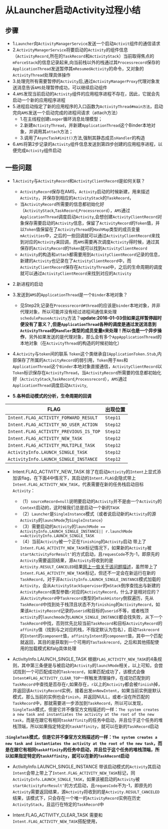 # 从Launcher启动Activity过程小结
## 步骤
* 1.`Launcher`向`ActivityManagerService`发送一个启动`Activit`组件的通信请求
* 2.`ActivityManagerService`将要启动的`Activity`的组件信息（`ActivityRecord`,所在的`TaskRecord`和`ActivityStack`）当前取得焦点的`mForceStack`的信息记录起来,向当前栈以外的栈通过其`Processrecord`保存的`ApplicationThread`发送暂停其`mResumedActivity`的命令，又对象的`ActivityThread`处理具体操作
* 3.处理完所有需要暂停的`Activity`后,通过`ActivityManagerProxy`代理对象发送消息告诉`AMS`处理暂停成功，可以继续启动组件
* 4.`AMS`发现当前启动的`Activity`组件的应用程序进程不存在，因此，它就会先启动一个新的应用程序进程
* 5.进程启动指定了新的应用程序的入口函数为`ActivityThread#main方法`，启动完向`AMS`发送一个启动完成的进程间请求（attach方法）
  - 1.在主线程创建`Looper`循环消息处理模型；
  - 2.新建`ActivityThread`，并新建`ApplicationThread`这个Binder本地对象，并调用其`attach`方法；
  - 3.调用了`AsyncTask#init()`方法,强制其静态成员`sHandler`的构造
* 6.`AMS`将第2步记录的`Activity`组件信息发送到第四步创建的应用程序进程，以便完成`Activity`组件启动

## 一些问题
* 1.`Activity`与`ActivityRecord`和`ActivityClientRecord`是如何关联？
  - `ActivityRecord`保存在AMS，`Activity`启动的时候新建，用来描述`Activity`，并保存到相应的`ActivityStack`的`TaskRecord`，
  - 当`ActivityRecord`所需要的信息都初始化好（`ActivityStack`,`TaskRecord`,`Processrecord`），`AMS`通过`ApplicationThread`调度启动`Activity`,会想创建`ActivityClientRecord`对象保存需要启动的`Activity`信息，保留了`ActivityRecord`的`Token`值，并以`Token`值保留在了`ActivityThread`的`HashMap`类型的成员变量`mActivities`中，之后的一些回调就可以通过`ActivityClientRecord`来找到对应的`Activity`来回调，而`AMS`需要再次调度`Activity`得时候，通过其保存的`ActivityRecord`的`Token`就可以找到`ActivityClientRecord`
  - `Activity`的构造和`attach`都需要用到`ActivityClientRecord`记录的信息，新建的`Activity`也记录在了`ActivityClientRecord`中，而`ActivityClientRecord`保存在`ActivityThread`中，之后的生命周期的调度就可以通过`ActivityClientRecord`来找到对应的`Activity`

* 2.新进程的启动

* 3.发送到`AMS`的`ApplicationThread`是一个`Binder`本地对象？
  - 见Step29,记录在`Processrecord#thread`的应该是`binder`本地对象，并非代理对象，所以可能并没有经过进程间通信来处理`schedulePauseActivity`方法？__update:2016-01-03但如果这样暂停超时便没有了意义？,但是`ApplicationThread`各种的调度是通过发送消息到`ActivityThread`的`Handler`类型的成员变量`H`来处理！所以也是一个异步操作__，另外如果发送的是代理对象，那么会有多个`AppApplicationThread`的本地对象（在`ActivityThread`的构造的时候初始化）

* 4.`Activity`与`token`间的联系
  `Token`这个类继承自`IApplicationToken.Stub`,内部保存了所属的`ActivityRecord`的弱引用，`Token`用于`Ams`和`ApplicationThread`这个`Binder`本地对象直接通信，`ActivityClientRecord`以`Token`标识保存在`ActivityThread`，当`ActivityRecord`所需要的信息都初始化好（`ActivityStack`,`TaskRecord`,`Processrecord`），`AMS`通过`ApplicationThread`调度启动`Activity`,

* __5.各种启动模式的分析，生命周期的回调__

|     FLAG      |     出现位置      |
|---------------|------------------|
|`Intent.FLAG_ACTIVITY_FORWARD_RESULT`|`Step11`|
|`Intent.FLAG_ACTIVITY_NO_USER_ACTION`|`Step12`|
|`Intent.FLAG_ACTIVITY_PREVIOUS_IS_TOP`|`Step12`|
|`Intent.FLAG_ACTIVITY_NEW_TASK`|`Step12`|
|`Intent.FLAG_ACTIVITY_MULTIPLE_TASK`|`Step12`|
|`ActivityInfo.LAUNCH_SINGLE_TASK`|`Step12`|
|`ActivityInfo.LAUNCH_SINGLE_INSTANCE`|`Step12`|

 - Intent.FLAG_ACTIVITY_NEW_TASK
 除了在启动`Activity`的`Intent`上显式添加该flag，在下面4中情况下，其启动的`Intent.FLAG`会隐式带上`Intent.FLAG_ACTIVITY_NEW_TASK`，代表需要在新的任务栈启动目标`Activity`：    
     * （1）`sourceRecord=null`说明要启动的`Activity`并不是由一个`Activity`的`Context`启动的，这时候我们总是启动一个新的`TASK`
     * （2）`Launcher`是`SingleInstance`模式（或者说启动新的`Activity`的源`Activity`的`launchMode`为`SingleInstance`）
     * （3）需要启动的`Activity`的`launchMode == ActivityInfo.LAUNCH_SINGLE_INSTANCE|| r.launchMode ==ActivityInfo.LAUNCH_SINGLE_TASK`
     * （4）当前`Activity`被一个正在`finishing`的`Activity`启动
  带上了`Intent.FLAG_ACTIVITY_NEW_TASK`标记情况下，如果新的`Activity`被`startActivityForResult‘`的方式启动，且`requesCode`不为-1，即原先的`Activity`需要返回结果，源`Activity`将收到的是`Activity.RESULT_CANCELED`结果[网上一些关于该问题描述](http://www.360doc.com/content/15/0123/14/12928831_443085580.shtml)，虽然带上了`Intent.FLAG_ACTIVITY_NEW_TASK`标记，但还不一定会在新运行在新的`TaskRecord`，对于非`ActivityInfo.LAUNCH_SINGLE_INSTANCE`模式加载的`Activity`，会从`ActivityStackSupervisor`的`mStack`倒序查找出与新建的`ActivityRecord`类型参数`r`对应的`ActivityRecord`，什么才是相对应的？从`ActivityRecord`中`Taskrecord`类型的`mTaskHistory`倒叙遍历，先从`TaskRecord`中找到处于栈顶且状态不为`finishing`的`ActivityRecord`，如果该`ActivityRecord`记录的`userid`和目标的`userid`不等，或者栈顶`activity`的`launchmode`为`LAUNCH_SINGLE_INSTANCE`都会找失败，从下一个`TaskRecord`中找，否则优先比较当前`TaskRecord`和目标`ActivityRecord`的`affinity`值（找到与之对应的栈，不指定默认为包名），启动`Taskrecord`的`Intent`的`component`值，`affinityIntent`的`component`值，其中一个匹配就返回，其目的是获取到一个可用的`TasTaskrecord`，之后和其他搭配使用的加载模式和falg具体处理


 - ActivityInfo.LAUNCH_SINGLE_TASK
 根据`FLAG_ACTIVITY_NEW_TASK`的4条规则，其中第三条便是与被启动的`Activity`的`launchMode`相关，以上可知，会尝试找到一个可匹配成功的`Taskrecord`，如果匹配成功了，该模式会像`Intent#FLAG_ACTIVITY_CLEAR_TOP`一样触发清理操作，在成功匹配到的`TaskRecord`中查找是否存在`r`,如果存在，`r`以上的`Activity`都会被`finiish`掉，并返回该`ActivityRecord`实例，接着出发`onNewIntent`，如果当前实例是默认模式，那么当前的实例也会`finish`，并返回NULL，或者`r`没在所匹配的`TaskRecord`中，那就需要进一步添加到`TaskRecord`，所以可以发现，`SingleTask`模式，但是它并不像官方文档描述的一样：`The system creates a new task and instantiates the activity at the root of the new task`，而是在跟它有相同`taskAffinity`的任务中启动，并且位于这个任务的堆栈顶端，所以如果指定特定的`taskAffinity`，就可以在新的`TaskRecord`启动

 :__`SingleTask`模式，但是它并不像官方文档描述的一样：`The system creates a new task and instantiates the activity at the root of the new task`，而是在跟它有相同`taskAffinity`的任务中启动，并且位于这个任务的堆栈顶端，所以如果指定特定的`taskAffinity`，就可以在新的`TaskRecord`启动__

  - ActivityInfo.LAUNCH_SINGLE_INSTANCE
  带该启动模式的`Activity`其启动`Intent`会带上带上了`Intent.FLAG_ACTIVITY_NEW_TASK`标记，同`ActivityInfo.LAUNCH_SINGLE_TASK`，如果该被启动的`Activity`被`startActivityForResult‘`的方式启动，且`requesCode`不为-1，即原先的`Activity`需要返回结果，源`Activity`将收到的是`Activity.RESULT_CANCELED`结果，该模式下，只会存在一个唯一的`ActivityRecord`实例在历史`ActivityStack`，且运行在特定的`TaskRecord`中

  - Intent.FLAG_ACTIVITY_CLEAR_TASK
  需要和`Intent.FLAG_ACTIVITY_NEW_TASK`搭配使用，
